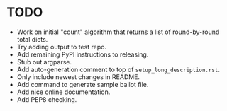 TODO
====

* Work on initial "count" algorithm that returns a list of round-by-round
  total dicts.
* Try adding output to test repo.
* Add remaining PyPI instructions to releasing.
* Stub out argparse.
* Add auto-generation comment to top of `setup_long_description.rst`.
* Only include newest changes in README.
* Add command to generate sample ballot file.
* Add nice online documentation.
* Add PEP8 checking.
